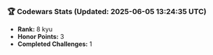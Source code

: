 ### 🏆 Codewars Stats (Updated: 2025-06-05 13:24:35 UTC)

- **Rank:** 8 kyu
- **Honor Points:** 3
- **Completed Challenges:** 1
